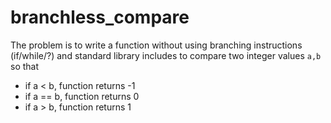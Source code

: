# branchless_compare
The problem is to write a function without using branching instructions (if/while/?) and standard library includes to compare two integer values `a,b` so that
 * if a < b, function returns -1
 * if a == b, function returns 0
 * if a > b, function returns 1
